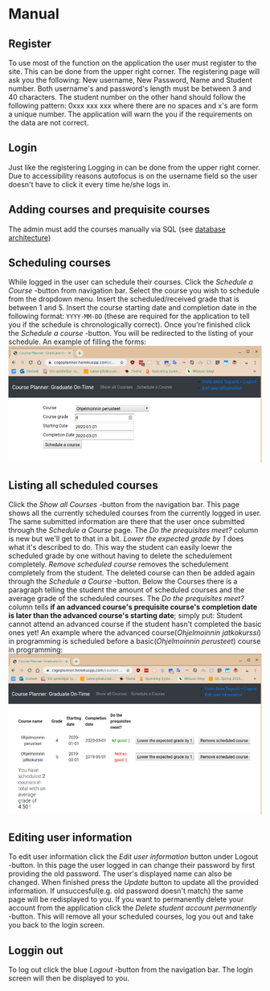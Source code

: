# Manual
## Register
To use most of the function on the application the user must register to the site. This can be done from the upper right corner. The registering page will ask you the following: New username, New Password, Name and Student number. Both username's and password's length must be between 3 and 40 characters. The student number on the other hand should follow the following pattern: 0xxx xxx xxx where there are no spaces and x's are form a unique number. The application will warn the you if the requirements on the data are not correct.
## Login
Just like the registering Logging in can be done from the upper right corner. Due to accessibility reasons autofocus is on the username field so the user doesn't have to click it every time he/she logs in.
## Adding courses and prequisite courses
The admin must add the courses manually via SQL (see [database architecture](https://github.com/akirataguchi115/csgo/blob/master/documentation/architecture.md))
## Scheduling courses
While logged in the user can schedule their courses. Click the _Schedule a Course_ -button from navigation bar. Select the course you wish to schedule from the dropdown menu. Insert the scheduled/received grade that is between 1 and 5. Insert the course starting date and completion date in the following format: `YYYY-MM-DD` (these are required for the application to tell you if the schedule is chronologically correct). Once you're finished click the _Schedule a course_ -button. You will be redirected to the listing of your schedule. An example of filling the forms: ![schedule_example](https://github.com/akirataguchi115/csgo/blob/master/documentation/schedule_example.png)
## Listing all scheduled courses
Click the _Show all Courses_ -button from the navigation bar. This page shows all the currently scheduled courses from the currently logged in user. The same submitted information are there that the user once submitted through the _Schedule a Course_ page. The _Do the prequisites meet?_ column is new but we'll get to that in a bit. _Lower the expected grade by 1_ does what it's described to do. This way the student can easily loewr the scheduled grade by one without having to delete the schedulement completely. _Remove scheduled course_ removes the schedulement completely from the student. The deleted course can then be added again through the _Schedule a Course_ -button. Below the Courses there is a paragraph telling the student the amount of scheduled courses and the average grade of the scheduled courses. The _Do the prequisites meet?_ column tells **if an advanced course's prequisite course's completion date is later than the advanced course's starting date**; simply put: Student cannot attend an advanced course if the student hasn't completed the basic ones yet! An example where the advanced course(_Ohjelmoinnin jatkokurssi_) in programming is scheduled before a basic(_Ohjelmoinnin perusteet_) course in programming: ![list_example](https://github.com/akirataguchi115/csgo/blob/master/documentation/list_example.png)
## Editing user information
To edit user information click the _Edit user information_ button under Logout -button. In this page the user logged in can change their password by first providing the old password. The user's displayed name can also be changed. When finished press the _Update_ button to update all the provided information. If unsuccesful(e.g. old password doesn't match) the same page will be redisplayed to you. If you want to permanently delete your account from the application click the _Delete student account permanently_ -button. This will remove all your scheduled courses, log you out and take you back to the login screen.
## Loggin out
To log out click the blue _Logout_ -button from the navigation bar. The login screen will then be displayed to you.
